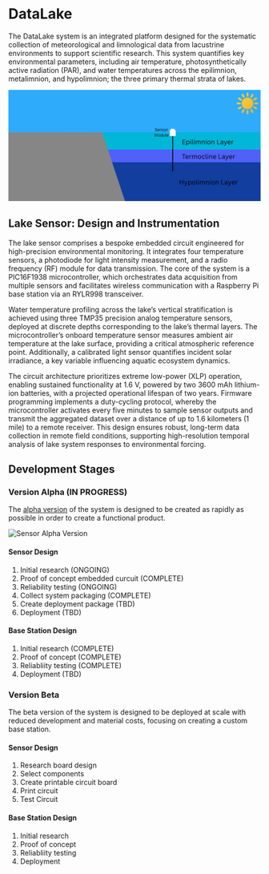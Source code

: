 # DataLake

The DataLake system is an integrated platform designed for the systematic collection of meteorological and limnological data from lacustrine environments to support scientific research. This system quantifies key environmental parameters, including air temperature, photosynthetically active radiation (PAR), and water temperatures across the epilimnion, metalimnion, and hypolimnion; the three primary thermal strata of lakes.

![SensorOverview](docs/images/Sensor_Overview.png)

## Lake Sensor: Design and Instrumentation

The lake sensor comprises a bespoke embedded circuit engineered for high-precision environmental monitoring. It integrates four temperature sensors, a photodiode for light intensity measurement, and a radio frequency (RF) module for data transmission. The core of the system is a PIC16F1938 microcontroller, which orchestrates data acquisition from multiple sensors and facilitates wireless communication with a Raspberry Pi base station via an RYLR998 transceiver.

Water temperature profiling across the lake’s vertical stratification is achieved using three TMP35 precision analog temperature sensors, deployed at discrete depths corresponding to the lake’s thermal layers. The microcontroller’s onboard temperature sensor measures ambient air temperature at the lake surface, providing a critical atmospheric reference point. Additionally, a calibrated light sensor quantifies incident solar irradiance, a key variable influencing aquatic ecosystem dynamics.

The circuit architecture prioritizes extreme low-power (XLP) operation, enabling sustained functionality at 1.6 V, powered by two 3600 mAh lithium-ion batteries, with a projected operational lifespan of two years. Firmware programming implements a duty-cycling protocol, whereby the microcontroller activates every five minutes to sample sensor outputs and transmit the aggregated dataset over a distance of up to 1.6 kilometers (1 mile) to a remote receiver. This design ensures robust, long-term data collection in remote field conditions, supporting high-resolution temporal analysis of lake system responses to environmental forcing.

## Development Stages

### Version Alpha (IN PROGRESS)

The [alpha version](https://github.com/WillCallahan/DataLake/tree/simple-sensor) of the system is designed to be created as rapidly as possible in order to create a functional product.

![Sensor Alpha Version](docs/images/ProofOfConceptCircuit.png)

#### Sensor Design

1. Initial research (ONGOING)
2. Proof of concept embedded curcuit (COMPLETE)
3. Reliability testing (ONGOING)
4. Collect system packaging (COMPLETE)
5. Create deployment package (TBD)
6. Deployment (TBD)

#### Base Station Design

1. Initial research (COMPLETE)
2. Proof of concept (COMPLETE)
3. Reliabliity testing (COMPLETE)
4. Deployment (TBD)

### Version Beta

The beta version of the system is designed to be deployed at scale with reduced development and material costs, focusing on creating a custom base station.

#### Sensor Design

1. Research board design
2. Select components
3. Create printable circuit board
4. Print circuit
5. Test Circuit

#### Base Station Design

1. Initial research
2. Proof of concept
3. Reliabliity testing
4. Deployment
